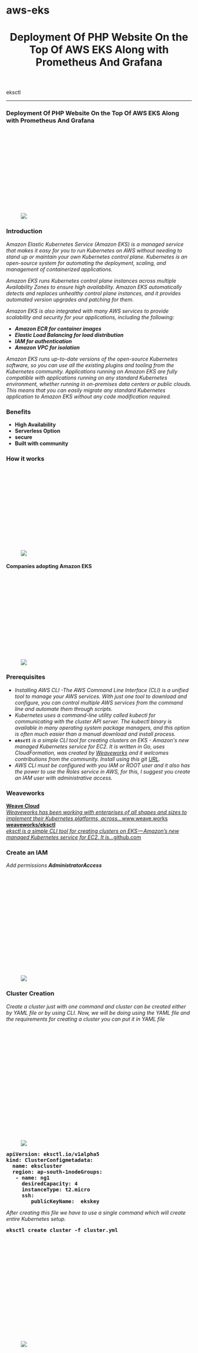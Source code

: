 # aws-eks
<header>
<h1 class="p-name">Deployment Of PHP Website On the Top Of AWS EKS Along with Prometheus And Grafana</h1>
</header>
<section data-field="subtitle" class="p-summary">
eksctl
</section>
<section data-field="body" class="e-content">
<section name="dd73" class="section section--body section--first section--last"><div class="section-divider"><hr class="section-divider"></div><div class="section-content"><div class="section-inner sectionLayout--insetColumn"><h3 name="9760" id="9760" class="graf graf--h3 graf--leading graf--title">Deployment Of PHP Website On the Top Of AWS EKS Along with Prometheus And Grafana</h3><figure name="5484" id="5484" class="graf graf--figure graf-after--h3"><div class="aspectRatioPlaceholder is-locked" style="max-width: 700px; max-height: 371px;"><div class="aspectRatioPlaceholder-fill" style="padding-bottom: 53%;"></div><img class="graf-image" data-image-id="1*0EkxaCS4hXs-VZFMySTMMw.png" data-width="6719" data-height="3560" data-is-featured="true" src="https://cdn-images-1.medium.com/max/800/1*0EkxaCS4hXs-VZFMySTMMw.png"></div></figure><h3 name="d4eb" id="d4eb" class="graf graf--h3 graf-after--figure">Introduction</h3><p name="2c51" id="2c51" class="graf graf--p graf--hasDropCapModel graf--hasDropCap graf-after--h3"><span class="graf-dropCap">A</span><em class="markup--em markup--p-em">mazon Elastic Kubernetes Service (Amazon EKS) is a managed service that makes it easy for you to run Kubernetes on AWS without needing to stand up or maintain your own Kubernetes control plane. Kubernetes is an open-source system for automating the deployment, scaling, and management of containerized applications.</em></p><p name="97f9" id="97f9" class="graf graf--p graf-after--p"><em class="markup--em markup--p-em">Amazon EKS runs Kubernetes control plane instances across multiple Availability Zones to ensure high availability. Amazon EKS automatically detects and replaces unhealthy control plane instances, and it provides automated version upgrades and patching for them.</em></p><p name="b0ee" id="b0ee" class="graf graf--p graf-after--p"><em class="markup--em markup--p-em">Amazon EKS is also integrated with many AWS services to provide scalability and security for your applications, including the following:</em></p><ul class="postList"><li name="dd52" id="dd52" class="graf graf--li graf-after--p"><strong class="markup--strong markup--li-strong"><em class="markup--em markup--li-em">Amazon ECR for container images</em></strong></li><li name="d059" id="d059" class="graf graf--li graf-after--li"><strong class="markup--strong markup--li-strong"><em class="markup--em markup--li-em">Elastic Load Balancing for load distribution</em></strong></li><li name="8de9" id="8de9" class="graf graf--li graf-after--li"><strong class="markup--strong markup--li-strong"><em class="markup--em markup--li-em">IAM for authentication</em></strong></li><li name="8cc0" id="8cc0" class="graf graf--li graf-after--li"><strong class="markup--strong markup--li-strong"><em class="markup--em markup--li-em">Amazon VPC for isolation</em></strong></li></ul><p name="23fe" id="23fe" class="graf graf--p graf-after--li"><em class="markup--em markup--p-em">Amazon EKS runs up-to-date versions of the open-source Kubernetes software, so you can use all the existing plugins and tooling from the Kubernetes community. Applications running on Amazon EKS are fully compatible with applications running on any standard Kubernetes environment, whether running in on-premises data centers or public clouds. This means that you can easily migrate any standard Kubernetes application to Amazon EKS without any code modification required.</em></p><h3 name="46fb" id="46fb" class="graf graf--h3 graf-after--p">Benefits</h3><ul class="postList"><li name="261b" id="261b" class="graf graf--li graf-after--h3"><strong class="markup--strong markup--li-strong">High Availability</strong></li><li name="f76b" id="f76b" class="graf graf--li graf-after--li"><strong class="markup--strong markup--li-strong">Serverless Option</strong></li><li name="f78d" id="f78d" class="graf graf--li graf-after--li"><strong class="markup--strong markup--li-strong">secure</strong></li><li name="dea0" id="dea0" class="graf graf--li graf-after--li"><strong class="markup--strong markup--li-strong">Built with community</strong></li></ul><h3 name="d768" id="d768" class="graf graf--h3 graf-after--li">How it works</h3><figure name="ab27" id="ab27" class="graf graf--figure graf-after--h3"><div class="aspectRatioPlaceholder is-locked" style="max-width: 700px; max-height: 365px;"><div class="aspectRatioPlaceholder-fill" style="padding-bottom: 52.2%;"></div><img class="graf-image" data-image-id="1*CKMOdVjiBdIWJUEvdjaIOg.png" data-width="2892" data-height="1510" src="https://cdn-images-1.medium.com/max/800/1*CKMOdVjiBdIWJUEvdjaIOg.png"></div></figure><h4 name="1062" id="1062" class="graf graf--h4 graf-after--figure">Companies adopting Amazon EKS</h4><figure name="5ae0" id="5ae0" class="graf graf--figure graf-after--h4"><div class="aspectRatioPlaceholder is-locked" style="max-width: 700px; max-height: 371px;"><div class="aspectRatioPlaceholder-fill" style="padding-bottom: 53%;"></div><img class="graf-image" data-image-id="1*nACtPiUsYFxmE3Ktixuv9g.png" data-width="2858" data-height="1514" src="https://cdn-images-1.medium.com/max/800/1*nACtPiUsYFxmE3Ktixuv9g.png"></div></figure><h3 name="dd97" id="dd97" class="graf graf--h3 graf-after--figure">Prerequisites</h3><ul class="postList"><li name="0963" id="0963" class="graf graf--li graf-after--h3"><em class="markup--em markup--li-em">Installing AWS CLI -The AWS Command Line Interface (CLI) is a unified tool to manage your AWS services. With just one tool to download and configure, you can control multiple AWS services from the command line and automate them through scripts.</em></li><li name="5ff7" id="5ff7" class="graf graf--li graf-after--li"><em class="markup--em markup--li-em">Kubernetes uses a command-line utility called kubectl for communicating with the cluster API server. The kubectl binary is available in many operating system package managers, and this option is often much easier than a manual download and install process.</em></li><li name="fd68" id="fd68" class="graf graf--li graf-after--li"><code class="markup--code markup--li-code"><strong class="markup--strong markup--li-strong"><em class="markup--em markup--li-em">eksctl</em></strong></code><em class="markup--em markup--li-em"> is a simple CLI tool for creating clusters on EKS - Amazon&#39;s new managed Kubernetes service for EC2. It is written in Go, uses CloudFormation, was created by </em><a href="https://www.weave.works/" data-href="https://www.weave.works/" class="markup--anchor markup--li-anchor" rel="noopener nofollow noopener" target="_blank"><em class="markup--em markup--li-em">Weaveworks</em></a><em class="markup--em markup--li-em"> and it welcomes contributions from the community. Install using this git </em><a href="https://github.com/weaveworks/eksctl" data-href="https://github.com/weaveworks/eksctl" class="markup--anchor markup--li-anchor" rel="noopener nofollow noopener" target="_blank"><em class="markup--em markup--li-em">URL</em></a><em class="markup--em markup--li-em">.</em></li><li name="11c9" id="11c9" class="graf graf--li graf-after--li"><em class="markup--em markup--li-em">AWS CLI must be configured with you IAM or ROOT user and it also has the power to use the Roles service in AWS, for this, I suggest you create an IAM user with administrative access.</em></li></ul><h3 name="733a" id="733a" class="graf graf--h3 graf-after--li">Weaveworks</h3><div name="2a47" id="2a47" class="graf graf--mixtapeEmbed graf-after--h3"><a href="https://www.weave.works/" data-href="https://www.weave.works/" class="markup--anchor markup--mixtapeEmbed-anchor" title="https://www.weave.works/"><strong class="markup--strong markup--mixtapeEmbed-strong">Weave Cloud</strong><br><em class="markup--em markup--mixtapeEmbed-em">Weaveworks has been working with enterprises of all shapes and sizes to implement their Kubernetes platforms, across…</em>www.weave.works</a><a href="https://www.weave.works/" class="js-mixtapeImage mixtapeImage u-ignoreBlock" data-media-id="fe2c6972fcebba0d761fd881b0a3a01e" data-thumbnail-img-id="0*0wI9btPOvswr_UiT" style="background-image: url(https://cdn-images-1.medium.com/fit/c/160/160/0*0wI9btPOvswr_UiT);"></a></div><div name="e34e" id="e34e" class="graf graf--mixtapeEmbed graf-after--mixtapeEmbed"><a href="https://github.com/weaveworks/eksctl" data-href="https://github.com/weaveworks/eksctl" class="markup--anchor markup--mixtapeEmbed-anchor" title="https://github.com/weaveworks/eksctl"><strong class="markup--strong markup--mixtapeEmbed-strong">weaveworks/eksctl</strong><br><em class="markup--em markup--mixtapeEmbed-em">eksctl is a simple CLI tool for creating clusters on EKS — Amazon’s new managed Kubernetes service for EC2. It is…</em>github.com</a><a href="https://github.com/weaveworks/eksctl" class="js-mixtapeImage mixtapeImage u-ignoreBlock" data-media-id="7adc0d182d31af243aae1e087a6d1d0f" data-thumbnail-img-id="0*Z5-E3cVOzx2n-d_4" style="background-image: url(https://cdn-images-1.medium.com/fit/c/160/160/0*Z5-E3cVOzx2n-d_4);"></a></div><h3 name="6c2b" id="6c2b" class="graf graf--h3 graf-after--mixtapeEmbed">Create an IAM</h3><p name="89bf" id="89bf" class="graf graf--p graf-after--h3"><em class="markup--em markup--p-em">Add permissions </em><strong class="markup--strong markup--p-strong"><em class="markup--em markup--p-em">AdministratorAccess</em></strong></p><figure name="5d84" id="5d84" class="graf graf--figure graf-after--p"><div class="aspectRatioPlaceholder is-locked" style="max-width: 700px; max-height: 456px;"><div class="aspectRatioPlaceholder-fill" style="padding-bottom: 65.10000000000001%;"></div><img class="graf-image" data-image-id="1*7IYnombxzhOK3h5PJ5OIOg.png" data-width="2872" data-height="1870" src="https://cdn-images-1.medium.com/max/800/1*7IYnombxzhOK3h5PJ5OIOg.png"></div></figure><h3 name="dc2b" id="dc2b" class="graf graf--h3 graf-after--figure">Cluster Creation</h3><p name="e910" id="e910" class="graf graf--p graf-after--h3"><em class="markup--em markup--p-em">Create a cluster just with one command and cluster can be created either by YAML file or by using CLI. Now, we will be doing using the YAML file and the requirements for creating a cluster you can put it in YAML file</em></p><figure name="5316" id="5316" class="graf graf--figure graf-after--p"><div class="aspectRatioPlaceholder is-locked" style="max-width: 700px; max-height: 505px;"><div class="aspectRatioPlaceholder-fill" style="padding-bottom: 72.2%;"></div><img class="graf-image" data-image-id="1*wP8fJv5A6xZjzgrblkTesw.png" data-width="1360" data-height="982" src="https://cdn-images-1.medium.com/max/800/1*wP8fJv5A6xZjzgrblkTesw.png"></div></figure><pre name="8d05" id="8d05" class="graf graf--pre graf-after--figure"><strong class="markup--strong markup--pre-strong">apiVersion: eksctl.io/v1alpha5<br>kind: ClusterConfigmetadata:<br>  name: ekscluster<br>  region: ap-south-1nodeGroups:<br>   - name: ng1<br>     desiredCapacity: 4<br>     instanceType: t2.micro<br>     ssh:<br>        publicKeyName:  ekskey</strong></pre><p name="95c1" id="95c1" class="graf graf--p graf-after--pre"><em class="markup--em markup--p-em">After creating this file we have to use a single command which will create entire Kubernetes setup.</em></p><pre name="2c91" id="2c91" class="graf graf--pre graf-after--p"><strong class="markup--strong markup--pre-strong">eksctl create cluster -f cluster.yml</strong></pre><figure name="61f0" id="61f0" class="graf graf--figure graf-after--pre"><div class="aspectRatioPlaceholder is-locked" style="max-width: 700px; max-height: 461px;"><div class="aspectRatioPlaceholder-fill" style="padding-bottom: 65.9%;"></div><img class="graf-image" data-image-id="1*aYpDU9iXVNbT7e45Oer47w.png" data-width="2128" data-height="1402" src="https://cdn-images-1.medium.com/max/800/1*aYpDU9iXVNbT7e45Oer47w.png"></div></figure><figure name="0f65" id="0f65" class="graf graf--figure graf-after--figure"><div class="aspectRatioPlaceholder is-locked" style="max-width: 700px; max-height: 456px;"><div class="aspectRatioPlaceholder-fill" style="padding-bottom: 65.10000000000001%;"></div><img class="graf-image" data-image-id="1*iUebbEr-tdciVwT164A-8Q.png" data-width="2872" data-height="1870" src="https://cdn-images-1.medium.com/max/800/1*iUebbEr-tdciVwT164A-8Q.png"></div><figcaption class="imageCaption">EKS&gt;clusters</figcaption></figure><figure name="19a2" id="19a2" class="graf graf--figure graf-after--figure"><div class="aspectRatioPlaceholder is-locked" style="max-width: 700px; max-height: 456px;"><div class="aspectRatioPlaceholder-fill" style="padding-bottom: 65.10000000000001%;"></div><img class="graf-image" data-image-id="1*OSPw5ZtSsO1zNVUdYV4NNA.png" data-width="2872" data-height="1870" src="https://cdn-images-1.medium.com/max/800/1*OSPw5ZtSsO1zNVUdYV4NNA.png"></div><figcaption class="imageCaption">cluster configuration</figcaption></figure><figure name="3a58" id="3a58" class="graf graf--figure graf-after--figure"><div class="aspectRatioPlaceholder is-locked" style="max-width: 700px; max-height: 456px;"><div class="aspectRatioPlaceholder-fill" style="padding-bottom: 65.10000000000001%;"></div><img class="graf-image" data-image-id="1*wBIQ_uPpFkMCXnq0vXx64w.png" data-width="2872" data-height="1870" src="https://cdn-images-1.medium.com/max/800/1*wBIQ_uPpFkMCXnq0vXx64w.png"></div><figcaption class="imageCaption">EC2 instance</figcaption></figure><pre name="af66" id="af66" class="graf graf--pre graf-after--figure"><strong class="markup--strong markup--pre-strong">eksctl get cluster</strong></pre><pre name="cc45" id="cc45" class="graf graf--pre graf-after--pre"><strong class="markup--strong markup--pre-strong">aws eks update-kubeconfig --name &lt;cluster name&gt;</strong></pre><pre name="b6a0" id="b6a0" class="graf graf--pre graf-after--pre"><strong class="markup--strong markup--pre-strong">kubectl get nodes</strong></pre><figure name="ff49" id="ff49" class="graf graf--figure graf-after--pre"><div class="aspectRatioPlaceholder is-locked" style="max-width: 700px; max-height: 256px;"><div class="aspectRatioPlaceholder-fill" style="padding-bottom: 36.5%;"></div><img class="graf-image" data-image-id="1*On1JVta8sxsiGgr51LLLiA.png" data-width="1768" data-height="646" src="https://cdn-images-1.medium.com/max/800/1*On1JVta8sxsiGgr51LLLiA.png"></div></figure><h3 name="0137" id="0137" class="graf graf--h3 graf-after--figure">Creating a PHP website using MYSQL Database</h3><p name="926c" id="926c" class="graf graf--p graf-after--h3"><em class="markup--em markup--p-em">Kubectl supports the management of Kubernetes objects using a kustomization file. You can create a Secret by generators in kustomization.yaml.</em></p><figure name="bc57" id="bc57" class="graf graf--figure graf-after--p"><div class="aspectRatioPlaceholder is-locked" style="max-width: 700px; max-height: 439px;"><div class="aspectRatioPlaceholder-fill" style="padding-bottom: 62.7%;"></div><img class="graf-image" data-image-id="1*0N8Vm2EHpSAXz73_V3jSHQ.png" data-width="1234" data-height="774" src="https://cdn-images-1.medium.com/max/800/1*0N8Vm2EHpSAXz73_V3jSHQ.png"></div></figure><pre name="402d" id="402d" class="graf graf--pre graf-after--figure"><strong class="markup--strong markup--pre-strong">apiVersion: kustomize.config.k8s.io/v1beta1<br>kind: Kustomization<br>secretGenerator:<br>  - name: mysql-pass<br>    literals:<br>        - password=redhat<br>resources:<br>  - mysql-deployment.yaml<br>  - wordpress-deployment.yaml</strong></pre><h3 name="e161" id="e161" class="graf graf--h3 graf-after--pre">Manifest for SQL-deployment</h3><p name="4127" id="4127" class="graf graf--p graf-after--h3"><em class="markup--em markup--p-em">the manifest describes a single-instance MySQL Deployment. The MySQL container mounts the PersistentVolume at /var/lib/mysql. The MYSQL_ROOT_PASSWORD environment variable sets the database password from the Secret.</em></p><figure name="7454" id="7454" class="graf graf--figure graf-after--p"><div class="aspectRatioPlaceholder is-locked" style="max-width: 700px; max-height: 1445px;"><div class="aspectRatioPlaceholder-fill" style="padding-bottom: 206.4%;"></div><img class="graf-image" data-image-id="1*z_3VtV4IpDcC3ZRuWYY4MA.png" data-width="904" data-height="1866" src="https://cdn-images-1.medium.com/max/800/1*z_3VtV4IpDcC3ZRuWYY4MA.png"></div></figure><pre name="38bf" id="38bf" class="graf graf--pre graf-after--figure"><strong class="markup--strong markup--pre-strong">apiVersion: v1<br>kind: Service<br>metadata:<br>  name: wordpress-mysql<br>  labels:<br>    app: wordpress<br>spec:<br>  ports:<br>    - port: 3306<br>  selector:<br>    app: wordpress<br>    tier: mysql<br>  clusterIP: None<br>---<br>apiVersion: v1<br>kind: PersistentVolumeClaim<br>metadata:<br>  name: mysql-pv-claim<br>  labels:<br>    app: wordpress<br>spec:<br>  accessModes:<br>    - ReadWriteOnce<br>  resources:<br>    requests:<br>      storage: 5Gi<br>---<br>apiVersion: apps/v1<br>kind: Deployment<br>metadata:<br>  name: wordpress-mysql<br>  labels:<br>    app: wordpress<br>spec:<br>  selector:<br>    matchLabels:<br>      app: wordpress<br>      tier: mysql<br>  strategy:<br>    type: Recreate<br>  template:<br>    metadata:<br>      labels:<br>        app: wordpress<br>        tier: mysql<br>    spec:<br>      containers:<br>      - image: mysql:5.6<br>        name: mysql<br>        env:<br>        - name: MYSQL_ROOT_PASSWORD<br>          valueFrom:<br>            secretKeyRef:<br>              name: mysql-pass<br>              key: password<br>        ports:<br>        - containerPort: 3306<br>          name: mysql<br>        volumeMounts:<br>        - name: mysql-persistent-storage<br>          mountPath: /var/lib/mysql<br>      volumes:<br>      - name: mysql-persistent-storage<br>        persistentVolumeClaim:<br>          claimName: mysql-pv-claim</strong></pre><h3 name="74c5" id="74c5" class="graf graf--h3 graf-after--pre">Manifest for WordPress Deployment</h3><p name="98a8" id="98a8" class="graf graf--p graf-after--h3"><em class="markup--em markup--p-em">the manifest describes a single-instance WordPress Deployment. The WordPress container mounts the PersistentVolume at /var/www/html for website data files. The WORDPRESS_DB_HOST environment variable sets the name of the MySQL Service defined above, and WordPress will access the database by Service. The WORDPRESS_DB_PASSWORD environment variable sets the database password from the Secret kustomize generated.</em></p><figure name="d453" id="d453" class="graf graf--figure graf-after--p"><div class="aspectRatioPlaceholder is-locked" style="max-width: 700px; max-height: 1445px;"><div class="aspectRatioPlaceholder-fill" style="padding-bottom: 206.4%;"></div><img class="graf-image" data-image-id="1*7Q24VPsKYjZ0N0QglxYV7w.png" data-width="904" data-height="1866" src="https://cdn-images-1.medium.com/max/800/1*7Q24VPsKYjZ0N0QglxYV7w.png"></div></figure><pre name="c090" id="c090" class="graf graf--pre graf-after--figure"><strong class="markup--strong markup--pre-strong"><em class="markup--em markup--pre-em">apiVersion: v1</em><br>kind: Service<br>metadata:<br>  name: wordpress<br>  labels:<br>    app: wordpress<br>spec:<br>  ports:<br>    - port: 80<br>  selector:<br>    app: wordpress<br>    tier: frontend<br>  type: LoadBalancer<br>---<br>apiVersion: v1<br>kind: PersistentVolumeClaim<br>metadata:<br>  name: wp-pv-claim<br>  labels:<br>    app: wordpress<br>spec:<br>  accessModes:<br>    - ReadWriteOnce<br>  resources:<br>    requests:<br>      storage: 5Gi<br>---<br>apiVersion: apps/v1<br>kind: Deployment<br>metadata:<br>  name: wordpress<br>  labels:<br>    app: wordpress<br>spec:<br>  selector:<br>    matchLabels:<br>      app: wordpress<br>      tier: frontend<br>  strategy:<br>    type: Recreate<br>  template:<br>    metadata:<br>      labels:<br>        app: wordpress<br>        tier: frontend<br>    spec:<br>      containers:<br>      - image: wordpress:4.8-apache<br>        name: wordpress<br>        env:<br>        - name: WORDPRESS_DB_HOST<br>          value: wordpress-mysql<br>        - name: WORDPRESS_DB_PASSWORD<br>          valueFrom:<br>            secretKeyRef:<br>              name: mysql-pass<br>              key: password<br>        ports:<br>        - containerPort: 80<br>          name: wordpress<br>        volumeMounts:<br>        - name: wordpress-persistent-storage<br>          mountPath: /var/www/html<br>      volumes:<br>      - name: wordpress-persistent-storage<br>        persistentVolumeClaim:<br>          claimName: wp-pv-claim</strong></pre><p name="7da4" id="7da4" class="graf graf--p graf-after--pre"><em class="markup--em markup--p-em">All this environment can be set up just by using a single command</em></p><pre name="1e3f" id="1e3f" class="graf graf--pre graf-after--p"><strong class="markup--strong markup--pre-strong">kubectl create -k .</strong></pre><figure name="8722" id="8722" class="graf graf--figure graf-after--pre"><div class="aspectRatioPlaceholder is-locked" style="max-width: 700px; max-height: 287px;"><div class="aspectRatioPlaceholder-fill" style="padding-bottom: 41%;"></div><img class="graf-image" data-image-id="1*ISaR40gywD4CSuYPaVqoXQ.png" data-width="1576" data-height="646" src="https://cdn-images-1.medium.com/max/800/1*ISaR40gywD4CSuYPaVqoXQ.png"></div></figure><pre name="905f" id="905f" class="graf graf--pre graf-after--figure"><strong class="markup--strong markup--pre-strong">kubectl get all</strong></pre><figure name="6a99" id="6a99" class="graf graf--figure graf-after--pre"><div class="aspectRatioPlaceholder is-locked" style="max-width: 700px; max-height: 271px;"><div class="aspectRatioPlaceholder-fill" style="padding-bottom: 38.7%;"></div><img class="graf-image" data-image-id="1*jVL-1Mjx3tkf46lt-S-nXw.png" data-width="2176" data-height="842" src="https://cdn-images-1.medium.com/max/800/1*jVL-1Mjx3tkf46lt-S-nXw.png"></div><figcaption class="imageCaption">copy load balance URL and open in browser</figcaption></figure><pre name="0123" id="0123" class="graf graf--pre graf-after--figure"><strong class="markup--strong markup--pre-strong">kubectl get pv</strong></pre><figure name="795d" id="795d" class="graf graf--figure graf-after--pre"><div class="aspectRatioPlaceholder is-locked" style="max-width: 700px; max-height: 142px;"><div class="aspectRatioPlaceholder-fill" style="padding-bottom: 20.3%;"></div><img class="graf-image" data-image-id="1*wMgqSkVhjvG1wj8Vpu1hMQ.png" data-width="2080" data-height="422" src="https://cdn-images-1.medium.com/max/800/1*wMgqSkVhjvG1wj8Vpu1hMQ.png"></div></figure><pre name="5bc9" id="5bc9" class="graf graf--pre graf-after--figure"><strong class="markup--strong markup--pre-strong">kubectl get pvc</strong></pre><figure name="60ed" id="60ed" class="graf graf--figure graf-after--pre"><div class="aspectRatioPlaceholder is-locked" style="max-width: 700px; max-height: 142px;"><div class="aspectRatioPlaceholder-fill" style="padding-bottom: 20.3%;"></div><img class="graf-image" data-image-id="1*xvk8o_Ee-v1OCZZaU9DQBA.png" data-width="2080" data-height="422" src="https://cdn-images-1.medium.com/max/800/1*xvk8o_Ee-v1OCZZaU9DQBA.png"></div></figure><p name="b227" id="b227" class="graf graf--p graf-after--figure"><em class="markup--em markup--p-em">We use the LoadBalancer External IP to use this environment</em></p><figure name="c5a0" id="c5a0" class="graf graf--figure graf-after--p"><div class="aspectRatioPlaceholder is-locked" style="max-width: 700px; max-height: 456px;"><div class="aspectRatioPlaceholder-fill" style="padding-bottom: 65.10000000000001%;"></div><img class="graf-image" data-image-id="1*pIlO7nSwcqWwkXpQKJ0k4A.png" data-width="2872" data-height="1870" src="https://cdn-images-1.medium.com/max/800/1*pIlO7nSwcqWwkXpQKJ0k4A.png"></div><figcaption class="imageCaption">paste the load balance URL to open</figcaption></figure><figure name="d311" id="d311" class="graf graf--figure graf-after--figure"><div class="aspectRatioPlaceholder is-locked" style="max-width: 700px; max-height: 456px;"><div class="aspectRatioPlaceholder-fill" style="padding-bottom: 65.10000000000001%;"></div><img class="graf-image" data-image-id="1*0WhvARJtn-Q1T2XmwcFTow.png" data-width="2872" data-height="1870" src="https://cdn-images-1.medium.com/max/800/1*0WhvARJtn-Q1T2XmwcFTow.png"></div><figcaption class="imageCaption">install WordPress</figcaption></figure><figure name="9fa2" id="9fa2" class="graf graf--figure graf-after--figure"><div class="aspectRatioPlaceholder is-locked" style="max-width: 700px; max-height: 456px;"><div class="aspectRatioPlaceholder-fill" style="padding-bottom: 65.10000000000001%;"></div><img class="graf-image" data-image-id="1*G-s7ZeSeHC5cHdMemWhInw.png" data-width="2872" data-height="1870" src="https://cdn-images-1.medium.com/max/800/1*G-s7ZeSeHC5cHdMemWhInw.png"></div><figcaption class="imageCaption">login</figcaption></figure><figure name="454a" id="454a" class="graf graf--figure graf-after--figure"><div class="aspectRatioPlaceholder is-locked" style="max-width: 700px; max-height: 456px;"><div class="aspectRatioPlaceholder-fill" style="padding-bottom: 65.10000000000001%;"></div><img class="graf-image" data-image-id="1*2VCGQATckWTTM5ZKYFPTPg.png" data-width="2872" data-height="1870" src="https://cdn-images-1.medium.com/max/800/1*2VCGQATckWTTM5ZKYFPTPg.png"></div><figcaption class="imageCaption">Dashboard</figcaption></figure><figure name="960b" id="960b" class="graf graf--figure graf-after--figure"><div class="aspectRatioPlaceholder is-locked" style="max-width: 700px; max-height: 456px;"><div class="aspectRatioPlaceholder-fill" style="padding-bottom: 65.10000000000001%;"></div><img class="graf-image" data-image-id="1*CGHlohmX4Wvso1BH_voaXA.png" data-width="2872" data-height="1870" src="https://cdn-images-1.medium.com/max/800/1*CGHlohmX4Wvso1BH_voaXA.png"></div></figure><p name="5b25" id="5b25" class="graf graf--p graf-after--figure"><em class="markup--em markup--p-em">We just developed a fully managed PHP Website without any of our local environments, the nodes are in the AWS Cloud.</em></p><h3 name="41e4" id="41e4" class="graf graf--h3 graf-after--p">Helm</h3><p name="45f7" id="45f7" class="graf graf--p graf-after--h3"><em class="markup--em markup--p-em">Helm is a tool for managing Charts. Charts are packages of pre-configured Kubernetes resources.</em></p><div name="07ce" id="07ce" class="graf graf--mixtapeEmbed graf-after--p"><a href="https://hub.helm.sh/" data-href="https://hub.helm.sh/" class="markup--anchor markup--mixtapeEmbed-anchor" title="https://hub.helm.sh/"><strong class="markup--strong markup--mixtapeEmbed-strong">Helm Hub</strong><br><em class="markup--em markup--mixtapeEmbed-em">Discover &amp; launch great Kubernetes-ready apps</em>hub.helm.sh</a><a href="https://hub.helm.sh/" class="js-mixtapeImage mixtapeImage mixtapeImage--empty u-ignoreBlock" data-media-id="172e219960a181201050b8e7b8f88350"></a></div><h3 name="28db" id="28db" class="graf graf--h3 graf-after--mixtapeEmbed">Uses of Helm</h3><ul class="postList"><li name="acbc" id="acbc" class="graf graf--li graf-after--h3"><strong class="markup--strong markup--li-strong">Find and use </strong><a href="https://hub.helm.sh/" data-href="https://hub.helm.sh/" class="markup--anchor markup--li-anchor" rel="noopener nofollow noopener" target="_blank"><strong class="markup--strong markup--li-strong">popular software packaged as Helm Charts</strong></a><strong class="markup--strong markup--li-strong"> to run in Kubernetes</strong></li><li name="83eb" id="83eb" class="graf graf--li graf-after--li"><strong class="markup--strong markup--li-strong">Share your own applications as Helm Charts</strong></li><li name="118c" id="118c" class="graf graf--li graf-after--li"><strong class="markup--strong markup--li-strong">Create reproducible builds of your Kubernetes applications</strong></li><li name="4c81" id="4c81" class="graf graf--li graf-after--li"><strong class="markup--strong markup--li-strong">Intelligently manage your Kubernetes manifest files</strong></li><li name="fc4f" id="fc4f" class="graf graf--li graf-after--li"><strong class="markup--strong markup--li-strong">Manage releases of Helm packages</strong></li></ul><p name="3ce6" id="3ce6" class="graf graf--p graf-after--li"><em class="markup--em markup--p-em">Simply, you can assume this as we have created our website environment. And somebody also wants to use this environment so the second person also has to do this same setup again and again. To reduce this task helm provides Kubernetes help. We can install the popular environment within a second because of the power of container and Kubernetes.</em></p><p name="593a" id="593a" class="graf graf--p graf-after--p"><em class="markup--em markup--p-em">So using the power of helm we are going to install two powerful environments one is Prometheus and the other one is Grafana. Prometheus is used to collect the metrics from the system and Grafana is a very popular Visualizing tool for Prometheus to see the system usage and many more things.</em></p><p name="5a1e" id="5a1e" class="graf graf--p graf-after--p"><strong class="markup--strong markup--p-strong"><em class="markup--em markup--p-em">Download and install Helm and Tiller</em></strong></p><pre name="8963" id="8963" class="graf graf--pre graf-after--p"><strong class="markup--strong markup--pre-strong">helm init</strong></pre><pre name="fdf3" id="fdf3" class="graf graf--pre graf-after--pre"><strong class="markup--strong markup--pre-strong">helm repo add stable </strong><a href="https://kubernetes-charts.storage.googleapis.com/" data-href="https://kubernetes-charts.storage.googleapis.com/" class="markup--anchor markup--pre-anchor" rel="noopener nofollow noopener noopener" target="_blank"><strong class="markup--strong markup--pre-strong">https://kubernetes-charts.storage.googleapis.com/</strong></a></pre><pre name="1f64" id="1f64" class="graf graf--pre graf-after--pre"><strong class="markup--strong markup--pre-strong">helm repo list</strong></pre><pre name="45c3" id="45c3" class="graf graf--pre graf-after--pre"><strong class="markup--strong markup--pre-strong">helm repo update</strong></pre><figure name="0db4" id="0db4" class="graf graf--figure graf-after--pre"><div class="aspectRatioPlaceholder is-locked" style="max-width: 700px; max-height: 212px;"><div class="aspectRatioPlaceholder-fill" style="padding-bottom: 30.3%;"></div><img class="graf-image" data-image-id="1*e-wfb8ZvbzMMquEk9wwGMg.png" data-width="1948" data-height="590" src="https://cdn-images-1.medium.com/max/800/1*e-wfb8ZvbzMMquEk9wwGMg.png"></div></figure><pre name="55c5" id="55c5" class="graf graf--pre graf-after--figure"><strong class="markup--strong markup--pre-strong">kubectl -n kube-system create serviceaccount tiller</strong></pre><pre name="c13e" id="c13e" class="graf graf--pre graf-after--pre"><strong class="markup--strong markup--pre-strong">kubectl create clusterrolebinding tiller --clusterrole cluster-admin --serviceaccount=kube-system:tiller</strong></pre><pre name="f89d" id="f89d" class="graf graf--pre graf-after--pre"><strong class="markup--strong markup--pre-strong">helm init --service-account tiller --upgrade</strong></pre><pre name="cec8" id="cec8" class="graf graf--pre graf-after--pre"><strong class="markup--strong markup--pre-strong">kubectl get pods --namespace kube-system</strong></pre><figure name="d144" id="d144" class="graf graf--figure graf-after--pre"><div class="aspectRatioPlaceholder is-locked" style="max-width: 700px; max-height: 306px;"><div class="aspectRatioPlaceholder-fill" style="padding-bottom: 43.7%;"></div><img class="graf-image" data-image-id="1*NIPyhy3m6EXHJFCVVxGqtQ.png" data-width="2248" data-height="982" src="https://cdn-images-1.medium.com/max/800/1*NIPyhy3m6EXHJFCVVxGqtQ.png"></div></figure><h3 name="fd6a" id="fd6a" class="graf graf--h3 graf-after--figure">Installation Of Prometheus Chart</h3><p name="43f4" id="43f4" class="graf graf--p graf-after--h3"><em class="markup--em markup--p-em">It will install the entire setup for the Prometheus environment</em></p><pre name="9e89" id="9e89" class="graf graf--pre graf-after--p"><strong class="markup--strong markup--pre-strong">kubectl create namespace prometheus</strong></pre><pre name="267a" id="267a" class="graf graf--pre graf-after--pre"><strong class="markup--strong markup--pre-strong">helm install stable/prometheus    --namespace prometheus    --set alertmanager.persistentVolume.storageClass=&quot;gp2&quot;    --set server.persistentVolume.storageClass=&quot;gp2&quot;</strong></pre><figure name="9ac6" id="9ac6" class="graf graf--figure graf-after--pre"><div class="aspectRatioPlaceholder is-locked" style="max-width: 700px; max-height: 481px;"><div class="aspectRatioPlaceholder-fill" style="padding-bottom: 68.7%;"></div><img class="graf-image" data-image-id="1*22DCQARnsd1luI8OqN_ObQ.png" data-width="2164" data-height="1486" src="https://cdn-images-1.medium.com/max/800/1*22DCQARnsd1luI8OqN_ObQ.png"></div></figure><pre name="4bac" id="4bac" class="graf graf--pre graf-after--figure"><strong class="markup--strong markup--pre-strong">kubectl get all -n prometheus</strong></pre><figure name="f423" id="f423" class="graf graf--figure graf-after--pre"><div class="aspectRatioPlaceholder is-locked" style="max-width: 700px; max-height: 381px;"><div class="aspectRatioPlaceholder-fill" style="padding-bottom: 54.400000000000006%;"></div><img class="graf-image" data-image-id="1*d52fLsUYkEvbb-79TeYrPQ.png" data-width="2164" data-height="1178" src="https://cdn-images-1.medium.com/max/800/1*d52fLsUYkEvbb-79TeYrPQ.png"></div></figure><pre name="3a64" id="3a64" class="graf graf--pre graf-after--figure"><strong class="markup--strong markup--pre-strong">kubectl -n prometheus  port-forward svc/service/prometheus-15943361830-server  8888:80</strong></pre><figure name="9c10" id="9c10" class="graf graf--figure graf-after--pre"><div class="aspectRatioPlaceholder is-locked" style="max-width: 700px; max-height: 182px;"><div class="aspectRatioPlaceholder-fill" style="padding-bottom: 26%;"></div><img class="graf-image" data-image-id="1*KNrJOp3reaXm2o_CYkJMSA.png" data-width="2164" data-height="562" src="https://cdn-images-1.medium.com/max/800/1*KNrJOp3reaXm2o_CYkJMSA.png"></div></figure><figure name="e44e" id="e44e" class="graf graf--figure graf-after--figure"><div class="aspectRatioPlaceholder is-locked" style="max-width: 700px; max-height: 456px;"><div class="aspectRatioPlaceholder-fill" style="padding-bottom: 65.10000000000001%;"></div><img class="graf-image" data-image-id="1*__Vecdic7kk62K4RpRspVQ.png" data-width="2872" data-height="1870" src="https://cdn-images-1.medium.com/max/800/1*__Vecdic7kk62K4RpRspVQ.png"></div></figure><h3 name="cdeb" id="cdeb" class="graf graf--h3 graf-after--figure">Installation Of Grafana Chart</h3><pre name="079d" id="079d" class="graf graf--pre graf-after--h3"><strong class="markup--strong markup--pre-strong">kubectl create namespace grafana</strong></pre><pre name="7d1e" id="7d1e" class="graf graf--pre graf-after--pre"><strong class="markup--strong markup--pre-strong">helm install stable/grafana  --namespace grafana     --set persistence.storageClassName=&quot;gp2&quot; --set adminPassword=MyPass --set service.type=LoadBalancer</strong></pre><figure name="eb8d" id="eb8d" class="graf graf--figure graf-after--pre"><div class="aspectRatioPlaceholder is-locked" style="max-width: 700px; max-height: 403px;"><div class="aspectRatioPlaceholder-fill" style="padding-bottom: 57.599999999999994%;"></div><img class="graf-image" data-image-id="1*VsFh_0dzw8hmm6aSStTp-Q.png" data-width="1948" data-height="1122" src="https://cdn-images-1.medium.com/max/800/1*VsFh_0dzw8hmm6aSStTp-Q.png"></div></figure><pre name="ffad" id="ffad" class="graf graf--pre graf-after--figure"><strong class="markup--strong markup--pre-strong">kubectl get all -n grafana</strong></pre><figure name="9b7e" id="9b7e" class="graf graf--figure graf-after--pre"><div class="aspectRatioPlaceholder is-locked" style="max-width: 700px; max-height: 207px;"><div class="aspectRatioPlaceholder-fill" style="padding-bottom: 29.5%;"></div><img class="graf-image" data-image-id="1*9Yyc1S3u4G5QKLmxkXjCSA.png" data-width="2188" data-height="646" src="https://cdn-images-1.medium.com/max/800/1*9Yyc1S3u4G5QKLmxkXjCSA.png"></div><figcaption class="imageCaption">copy the external IP</figcaption></figure><figure name="55ab" id="55ab" class="graf graf--figure graf-after--figure"><div class="aspectRatioPlaceholder is-locked" style="max-width: 700px; max-height: 456px;"><div class="aspectRatioPlaceholder-fill" style="padding-bottom: 65.10000000000001%;"></div><img class="graf-image" data-image-id="1*d-gRZRyi04eD6xPDdKiqKA.png" data-width="2872" data-height="1870" src="https://cdn-images-1.medium.com/max/800/1*d-gRZRyi04eD6xPDdKiqKA.png"></div><figcaption class="imageCaption">open with external IP</figcaption></figure><p name="347e" id="347e" class="graf graf--p graf-after--figure"><strong class="markup--strong markup--p-strong">Get your ‘admin’ user password by running:</strong></p><pre name="cbcd" id="cbcd" class="graf graf--pre graf-after--p"><strong class="markup--strong markup--pre-strong">kubectl get secret — namespace grafana grafana-1594403593 -o jsonpath=”{.data.admin-password}” | base64 — decode ; echo</strong></pre><figure name="2d1b" id="2d1b" class="graf graf--figure graf-after--pre"><div class="aspectRatioPlaceholder is-locked" style="max-width: 700px; max-height: 153px;"><div class="aspectRatioPlaceholder-fill" style="padding-bottom: 21.8%;"></div><img class="graf-image" data-image-id="1*HmoWBWT6TAjZMoSJvKsTFQ.png" data-width="2188" data-height="478" src="https://cdn-images-1.medium.com/max/800/1*HmoWBWT6TAjZMoSJvKsTFQ.png"></div><figcaption class="imageCaption">Password — MyPass</figcaption></figure><p name="6a20" id="6a20" class="graf graf--p graf-after--figure"><em class="markup--em markup--p-em">Login with the password from the above and the username: </em><strong class="markup--strong markup--p-strong"><em class="markup--em markup--p-em">admin</em></strong></p><figure name="c3b3" id="c3b3" class="graf graf--figure graf-after--p"><div class="aspectRatioPlaceholder is-locked" style="max-width: 700px; max-height: 456px;"><div class="aspectRatioPlaceholder-fill" style="padding-bottom: 65.10000000000001%;"></div><img class="graf-image" data-image-id="1*lPSKLvC5v-WwtX88Mu-1Hg.png" data-width="2872" data-height="1870" src="https://cdn-images-1.medium.com/max/800/1*lPSKLvC5v-WwtX88Mu-1Hg.png"></div><figcaption class="imageCaption">Dashboard</figcaption></figure><h3 name="a2b0" id="a2b0" class="graf graf--h3 graf-after--figure">Deleting Cluster</h3><pre name="1f1a" id="1f1a" class="graf graf--pre graf-after--h3"><strong class="markup--strong markup--pre-strong">eksctl delete cluster -f cluster.yml</strong></pre><p name="5bd9" id="5bd9" class="graf graf--p graf-after--pre">It will delete you entire setup you have created.</p><figure name="4acb" id="4acb" class="graf graf--figure graf-after--p"><div class="aspectRatioPlaceholder is-locked" style="max-width: 700px; max-height: 280px;"><div class="aspectRatioPlaceholder-fill" style="padding-bottom: 40%;"></div><img class="graf-image" data-image-id="1*VwnHO8-K3mBIxZP3eDhcnA.png" data-width="1684" data-height="674" src="https://cdn-images-1.medium.com/max/800/1*VwnHO8-K3mBIxZP3eDhcnA.png"></div></figure><h4 name="bb3f" id="bb3f" class="graf graf--h4 graf-after--figure">Github link for all the YAML files</h4><div name="7c38" id="7c38" class="graf graf--mixtapeEmbed graf-after--h4 graf--trailing"><a href="https://github.com/Pasupuleti-rajesh-babu/aws-eks" data-href="https://github.com/Pasupuleti-rajesh-babu/aws-eks" class="markup--anchor markup--mixtapeEmbed-anchor" title="https://github.com/Pasupuleti-rajesh-babu/aws-eks"><strong class="markup--strong markup--mixtapeEmbed-strong">Pasupuleti-rajesh-babu/aws-eks</strong><br><em class="markup--em markup--mixtapeEmbed-em">Contribute to Pasupuleti-rajesh-babu/aws-eks development by creating an account on GitHub.</em>github.com</a><a href="https://github.com/Pasupuleti-rajesh-babu/aws-eks" class="js-mixtapeImage mixtapeImage u-ignoreBlock" data-media-id="0378a0e388fc622aa5bafe23d0fcd767" data-thumbnail-img-id="0*YP9ZGjFbJjQ_mgnk" style="background-image: url(https://cdn-images-1.medium.com/fit/c/160/160/0*YP9ZGjFbJjQ_mgnk);"></a></div></div></div></section>
</section>
<footer><p>By <a href="https://medium.com/@p.rajeshbabu6666" class="p-author h-card">Pasupulati Rajesh Babu</a> on <a href="https://medium.com/p/21ef76659aaf"><time class="dt-published" datetime="2020-07-10T03:23:27.612Z">July 10, 2020</time></a>.</p><p><a href="https://medium.com/@p.rajeshbabu6666/amazon-elastic-kubernetes-service-amazon-eks-is-a-managed-service-that-makes-it-easy-for-you-to-21ef76659aaf" class="p-canonical">Canonical link</a></p>
